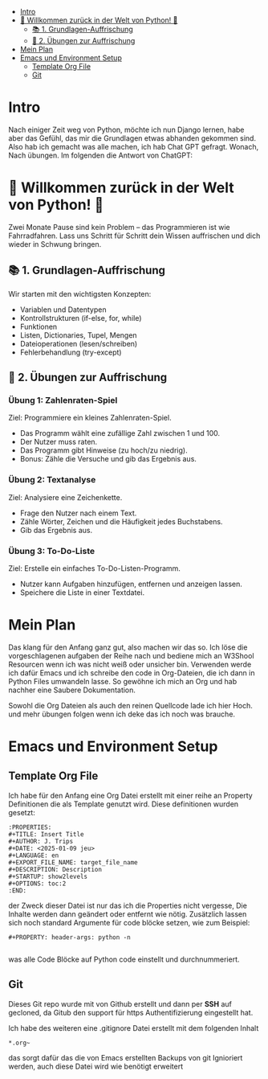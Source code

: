- [Intro](#orga0362ce)
- [🚀 Willkommen zurück in der Welt von Python! 🐍](#org81447fd)
  - [📚 1. Grundlagen-Auffrischung](#org6f9b586)
  - [🧠 2. Übungen zur Auffrischung](#orgc5093a4)
- [Mein Plan](#orgcad185c)
- [Emacs und Environment Setup](#org2a7bd39)
  - [Template Org File](#orgbbc4ec9)
  - [Git](#orga63069f)




<a id="orga0362ce"></a>

# Intro

Nach einiger Zeit weg von Python, möchte ich nun Django lernen, habe aber das Gefühl, das mir die Grundlagen etwas abhanden gekommen sind. Also hab ich gemacht was alle machen, ich hab Chat GPT gefragt. Wonach, Nach übungen. Im folgenden die Antwort von ChatGPT:


<a id="org81447fd"></a>

# 🚀 Willkommen zurück in der Welt von Python! 🐍

Zwei Monate Pause sind kein Problem – das Programmieren ist wie Fahrradfahren. Lass uns Schritt für Schritt dein Wissen auffrischen und dich wieder in Schwung bringen.


<a id="org6f9b586"></a>

## 📚 1. Grundlagen-Auffrischung

Wir starten mit den wichtigsten Konzepten:

-   Variablen und Datentypen
-   Kontrollstrukturen (if-else, for, while)
-   Funktionen
-   Listen, Dictionaries, Tupel, Mengen
-   Dateioperationen (lesen/schreiben)
-   Fehlerbehandlung (try-except)


<a id="orgc5093a4"></a>

## 🧠 2. Übungen zur Auffrischung


### Übung 1: Zahlenraten-Spiel

Ziel: Programmiere ein kleines Zahlenraten-Spiel.

-   Das Programm wählt eine zufällige Zahl zwischen 1 und 100.
-   Der Nutzer muss raten.
-   Das Programm gibt Hinweise (zu hoch/zu niedrig).
-   Bonus: Zähle die Versuche und gib das Ergebnis aus.


### Übung 2: Textanalyse

Ziel: Analysiere eine Zeichenkette.

-   Frage den Nutzer nach einem Text.
-   Zähle Wörter, Zeichen und die Häufigkeit jedes Buchstabens.
-   Gib das Ergebnis aus.


### Übung 3: To-Do-Liste

Ziel: Erstelle ein einfaches To-Do-Listen-Programm.

-   Nutzer kann Aufgaben hinzufügen, entfernen und anzeigen lassen.
-   Speichere die Liste in einer Textdatei.


<a id="orgcad185c"></a>

# Mein Plan

Das klang für den Anfang ganz gut, also machen wir das so. Ich löse die vorgeschlagenen aufgaben der Reihe nach und bediene mich an W3Shool Resourcen wenn ich was nicht weiß oder unsicher bin. Verwenden werde ich dafür Emacs und ich schreibe den code in Org-Dateien, die ich dann in Python Files umwandeln lasse. So gewöhne ich mich an Org und hab nachher eine Saubere Dokumentation.

Sowohl die Org Dateien als auch den reinen Quellcode lade ich hier Hoch. und mehr übungen folgen wenn ich deke das ich noch was brauche.


<a id="org2a7bd39"></a>

# Emacs und Environment Setup


<a id="orgbbc4ec9"></a>

## Template Org File

Ich habe für den Anfang eine Org Datei erstellt mit einer reihe an Property Definitionen die als Template genutzt wird. Diese definitionen wurden gesetzt:

```
:PROPERTIES:
#+TITLE: Insert Title
#+AUTHOR: J. Trips
#+DATE: <2025-01-09 jeu>
#+LANGUAGE: en
#+EXPORT_FILE_NAME: target_file_name
#+DESCRIPTION: Description
#+STARTUP: show2levels
#+OPTIONS: toc:2
:END:

```

der Zweck dieser Datei ist nur das ich die Properties nicht vergesse, Die Inhalte werden dann geändert oder entfernt wie nötig. Zusätzlich lassen sich noch standard Argumente für code blöcke setzen, wie zum Beispiel:

```
#+PROPERTY: header-args: python -n


```

was alle Code Blöcke auf Python code einstellt und durchnummeriert.


<a id="orga63069f"></a>

## Git

Dieses Git repo wurde mit von Github erstellt und dann per **SSH** auf gecloned, da Gitub den support für https Authentifizierung eingestellt hat.

Ich habe des weiteren eine .gitignore Datei erstellt mit dem folgenden Inhalt

```.gitignore
*.org~
```

das sorgt dafür das die von Emacs erstellten Backups von git Ignioriert werden, auch diese Datei wird wie benötigt erweitert
